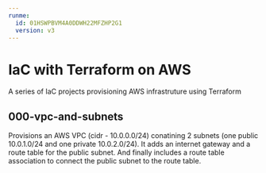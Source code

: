 ```yaml
---
runme:
  id: 01HSWPBVM4A0DDWH22MFZHP2G1
  version: v3
---
```


# IaC with Terraform on AWS

A series of IaC projects provisioning AWS infrastruture using Terraform

## 000-vpc-and-subnets

Provisions an AWS VPC (cidr - 10.0.0.0/24) conatining 2 subnets (one public 10.0.1.0/24 and one private 10.0.2.0/24). It adds an internet gateway and a route table for the public subnet. And finally includes a route table association to connect the public subnet to the route table.
